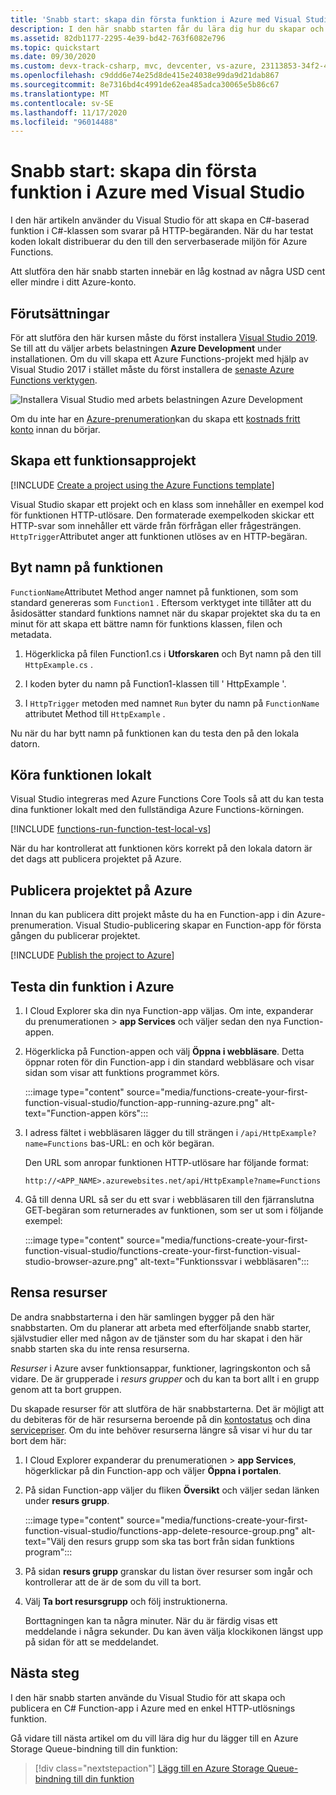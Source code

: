 ```yaml
---
title: 'Snabb start: skapa din första funktion i Azure med Visual Studio'
description: I den här snabb starten får du lära dig hur du skapar och publicerar en HTTP-utlösare Azure-funktion med hjälp av Visual Studio.
ms.assetid: 82db1177-2295-4e39-bd42-763f6082e796
ms.topic: quickstart
ms.date: 09/30/2020
ms.custom: devx-track-csharp, mvc, devcenter, vs-azure, 23113853-34f2-4f
ms.openlocfilehash: c9ddd6e74e25d8de415e24038e99da9d21dab867
ms.sourcegitcommit: 8e7316bd4c4991de62ea485adca30065e5b86c67
ms.translationtype: MT
ms.contentlocale: sv-SE
ms.lasthandoff: 11/17/2020
ms.locfileid: "96014488"
---
```

# <a name="quickstart-create-your-first-function-in-azure-using-visual-studio"></a>Snabb start: skapa din första funktion i Azure med Visual Studio

I den här artikeln använder du Visual Studio för att skapa en C#-baserad funktion i C#-klassen som svarar på HTTP-begäranden. När du har testat koden lokalt distribuerar du den till den serverbaserade miljön för Azure Functions.  

Att slutföra den här snabb starten innebär en låg kostnad av några USD cent eller mindre i ditt Azure-konto.

## <a name="prerequisites"></a>Förutsättningar

För att slutföra den här kursen måste du först installera [Visual Studio 2019](https://azure.microsoft.com/downloads/). Se till att du väljer arbets belastningen **Azure Development** under installationen. Om du vill skapa ett Azure Functions-projekt med hjälp av Visual Studio 2017 i stället måste du först installera de [senaste Azure Functions verktygen](functions-develop-vs.md#check-your-tools-version).

![Installera Visual Studio med arbets belastningen Azure Development](media/functions-create-your-first-function-visual-studio/functions-vs-workloads.png)

Om du inte har en [Azure-prenumeration](../guides/developer/azure-developer-guide.md#understanding-accounts-subscriptions-and-billing)kan du skapa ett [kostnads fritt konto](https://azure.microsoft.com/free/dotnet/) innan du börjar.

## <a name="create-a-function-app-project"></a>Skapa ett funktionsapprojekt

[!INCLUDE [Create a project using the Azure Functions template](../../includes/functions-vstools-create.md)]

Visual Studio skapar ett projekt och en klass som innehåller en exempel kod för funktionen HTTP-utlösare. Den formaterade exempelkoden skickar ett HTTP-svar som innehåller ett värde från förfrågan eller frågesträngen. `HttpTrigger`Attributet anger att funktionen utlöses av en HTTP-begäran. 

## <a name="rename-the-function"></a>Byt namn på funktionen

`FunctionName`Attributet Method anger namnet på funktionen, som som standard genereras som `Function1` . Eftersom verktyget inte tillåter att du åsidosätter standard funktions namnet när du skapar projektet ska du ta en minut för att skapa ett bättre namn för funktions klassen, filen och metadata.

1. Högerklicka på filen Function1.cs i **Utforskaren** och Byt namn på den till `HttpExample.cs` .

1. I koden byter du namn på Function1-klassen till ' HttpExample '.

1. I `HttpTrigger` metoden med namnet `Run` byter du namn på `FunctionName` attributet Method till `HttpExample` .

Nu när du har bytt namn på funktionen kan du testa den på den lokala datorn.

## <a name="run-the-function-locally"></a>Köra funktionen lokalt

Visual Studio integreras med Azure Functions Core Tools så att du kan testa dina funktioner lokalt med den fullständiga Azure Functions-körningen.  

[!INCLUDE [functions-run-function-test-local-vs](../../includes/functions-run-function-test-local-vs.md)]

När du har kontrollerat att funktionen körs korrekt på den lokala datorn är det dags att publicera projektet på Azure.

## <a name="publish-the-project-to-azure"></a>Publicera projektet på Azure

Innan du kan publicera ditt projekt måste du ha en Function-app i din Azure-prenumeration. Visual Studio-publicering skapar en Function-app för första gången du publicerar projektet.

[!INCLUDE [Publish the project to Azure](../../includes/functions-vstools-publish.md)]

## <a name="test-your-function-in-azure"></a>Testa din funktion i Azure

1. I Cloud Explorer ska din nya Function-app väljas. Om inte, expanderar du prenumerationen > **app Services** och väljer sedan den nya Function-appen.

1. Högerklicka på Function-appen och välj **Öppna i webbläsare**. Detta öppnar roten för din Function-app i din standard webbläsare och visar sidan som visar att funktions programmet körs. 

    :::image type="content" source="media/functions-create-your-first-function-visual-studio/function-app-running-azure.png" alt-text="Function-appen körs":::

1. I adress fältet i webbläsaren lägger du till strängen i `/api/HttpExample?name=Functions` bas-URL: en och kör begäran.

    Den URL som anropar funktionen HTTP-utlösare har följande format:

    `http://<APP_NAME>.azurewebsites.net/api/HttpExample?name=Functions`

2. Gå till denna URL så ser du ett svar i webbläsaren till den fjärranslutna GET-begäran som returnerades av funktionen, som ser ut som i följande exempel:

    :::image type="content" source="media/functions-create-your-first-function-visual-studio/functions-create-your-first-function-visual-studio-browser-azure.png" alt-text="Funktionssvar i webbläsaren":::

## <a name="clean-up-resources"></a>Rensa resurser

De andra snabbstarterna i den här samlingen bygger på den här snabbstarten. Om du planerar att arbeta med efterföljande snabb starter, självstudier eller med någon av de tjänster som du har skapat i den här snabb starten ska du inte rensa resurserna.

*Resurser* i Azure avser funktionsappar, funktioner, lagringskonton och så vidare. De är grupperade i *resurs grupper* och du kan ta bort allt i en grupp genom att ta bort gruppen. 

Du skapade resurser för att slutföra de här snabbstarterna. Det är möjligt att du debiteras för de här resurserna beroende på din [kontostatus](https://azure.microsoft.com/account/) och dina [servicepriser](https://azure.microsoft.com/pricing/). Om du inte behöver resurserna längre så visar vi hur du tar bort dem här:

1. I Cloud Explorer expanderar du prenumerationen > **app Services**, högerklickar på din Function-app och väljer **Öppna i portalen**. 

1. På sidan Function-app väljer du fliken **Översikt** och väljer sedan länken under **resurs grupp**.

   :::image type="content" source="media/functions-create-your-first-function-visual-studio/functions-app-delete-resource-group.png" alt-text="Välj den resurs grupp som ska tas bort från sidan funktions program":::

2. På sidan **resurs grupp** granskar du listan över resurser som ingår och kontrollerar att de är de som du vill ta bort.
 
3. Välj **Ta bort resursgrupp** och följ instruktionerna.

   Borttagningen kan ta några minuter. När du är färdig visas ett meddelande i några sekunder. Du kan även välja klockikonen längst upp på sidan för att se meddelandet.

## <a name="next-steps"></a>Nästa steg

I den här snabb starten använde du Visual Studio för att skapa och publicera en C# Function-app i Azure med en enkel HTTP-utlösnings funktion. 

Gå vidare till nästa artikel om du vill lära dig hur du lägger till en Azure Storage Queue-bindning till din funktion:
> [!div class="nextstepaction"]
> [Lägg till en Azure Storage Queue-bindning till din funktion](functions-add-output-binding-storage-queue-vs.md)

